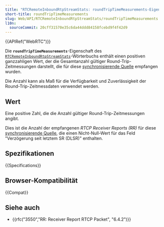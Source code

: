 ```yaml
---
title: "RTCRemoteInboundRtpStreamStats: roundTripTimeMeasurements-Eigenschaft"
short-title: roundTripTimeMeasurements
slug: Web/API/RTCRemoteInboundRtpStreamStats/roundTripTimeMeasurements
l10n:
  sourceCommit: 20cff31570e35c6da44ddd84158fcebd9f4f42d9
---
```


{{APIRef("WebRTC")}}

Die **`roundTripTimeMeasurements`**-Eigenschaft des [`RTCRemoteInboundRtpStreamStats`](/de/docs/Web/API/RTCRemoteInboundRtpStreamStats)-Wörterbuchs enthält einen positiven ganzzahligen Wert, der die Gesamtanzahl gültiger Round-Trip-Zeitmessungen darstellt, die für diese [synchronisierende Quelle](/de/docs/Web/API/RTCRemoteInboundRtpStreamStats/ssrc) empfangen wurden.

Die Anzahl kann als Maß für die Verfügbarkeit und Zuverlässigkeit der Round-Trip-Zeitmessdaten verwendet werden.

## Wert

Eine positive Zahl, die die Anzahl gültiger Round-Trip-Zeitmessungen angibt.

Dies ist die Anzahl der empfangenen _RTCP Receiver Reports (RR)_ für diese [synchronisierende Quelle](/de/docs/Web/API/RTCRemoteInboundRtpStreamStats/ssrc), die einen Nicht-Null-Wert für das Feld "Verzögerung seit letztem SR (DLSR)" enthalten.

## Spezifikationen

{{Specifications}}

## Browser-Kompatibilität

{{Compat}}

## Siehe auch

- {{rfc("3550","RR: Receiver Report RTCP Packet", "6.4.2")}}
